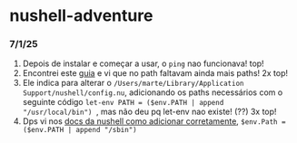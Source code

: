 # nushell-adventure

### 7/1/25
1. Depois de instalar e começar a usar, o `ping` nao funcionava! top!
1. Encontrei este [guia](https://fuzzyblog.io/blog/nushell/2022/07/17/getting-nushell-usable-under-osx-for-myself.html) e vi que no path faltavam ainda mais paths! 2x top!
1. Ele indica para alterar o `/Users/marte/Library/Application Support/nushell/config.nu`, adicionando os paths necessários com o seguinte código `let-env PATH = ($env.PATH | append "/usr/local/bin")
`, mas não deu pq let-env nao existe! (??) 3x top!
1. Dps vi nos [docs da nushell como adicionar corretamente](https://www.nushell.sh/book/environment.html#env-var-assignment), `$env.Path = ($env.PATH | append "/sbin")`

